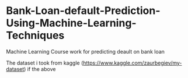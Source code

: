 # Bank-Loan-default-Prediction-Using-Machine-Learning-Techniques
Machine Learning Course work for predicting deault on bank loan

The dataset i took from kaggle (https://www.kaggle.com/zaurbegiev/my-dataset)
if the above 
